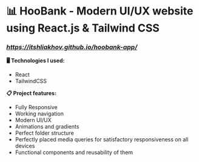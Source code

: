 
# 📊 HooBank - Modern UI/UX website using React.js & Tailwind CSS
### *https://itshliakhov.github.io/hoobank-app/*
**🖥 Technologies I used:**  
* React
* TailwindCSS


**📋 Project features:**
* Fully Responsive
* Working navigation
* Modern UI/UX
* Animations and gradients
* Perfect folder structure
* Perfectly placed media queries for satisfactory responsiveness on all devices
* Functional components and reusability of them

 

